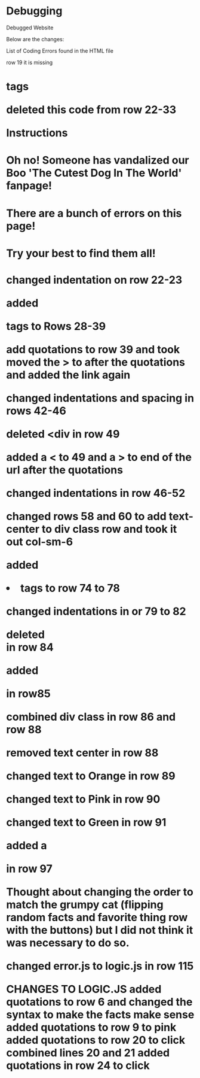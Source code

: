 # Debugging
Debugged Website

Below are the changes:

List of Coding Errors found in the HTML file

row 19 it is missing <h1> tags

deleted this code from row 22-33
 <div class="row">
    <div class="col-sm-12">
        <div class="panel panel-primary">
        <div class="panel-heading">Instructions</div>
            <div class="panel-body text-center">
                    <h4>Oh no! Someone has vandalized our Boo 'The Cutest Dog In The World' fanpage!</h4>
                <h4>There are a bunch of errors on this page!</h4>
                <h4>Try your best to find them all!</h4>
                </div>
                </div>
        </div>
    </div>


changed indentation on row 22-23

added <p> tags to Rows 28-39

add quotations to row 39 and took moved the > to after the quotations and added the link again

changed indentations and spacing  in rows 42-46

deleted <div in row 49

added a < to 49 and a > to end of the url after the quotations

changed indentations in row 46-52

changed rows 58 and 60 to add text-center to div class row and took it out col-sm-6

added <li> tags to row 74 to 78

changed indentations in or 79 to 82
 
deleted <br> in row 84

added <div class="row text-center"> in row85

combined div class in row 86 and row 88

removed text center in row 88

changed text to Orange in row 89

changed text to Pink in row 90

changed text to Green in row 91

added a </div> in row 97

Thought about changing the order to match the grumpy cat (flipping random facts and favorite thing row with the buttons) but I did not think it was necessary to do so.

changed error.js to logic.js in row 115


CHANGES TO LOGIC.JS
added quotations to row 6 and changed the syntax to make the facts make sense
added quotations to row 9 to pink
added quotations to row 20 to click
combined lines 20 and 21
added quotations in row 24 to click

